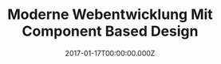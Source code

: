 ---
title: Moderne Webentwicklung Mit Component Based Design
date: 2017-01-17T00:00:00.000Z
image: speaking.jpg
event: Noser Engineering
tags: [Angular,ASP.NET,Web,Development]
category: talks
---